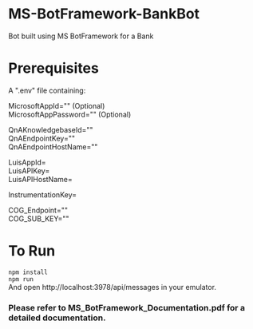 # MS-BotFramework-BankBot
Bot built using MS BotFramework for a Bank

# Prerequisites
A ".env" file containing:

MicrosoftAppId="" (Optional) <br>
MicrosoftAppPassword="" (Optional)

QnAKnowledgebaseId="" <br>
QnAEndpointKey="" <br>
QnAEndpointHostName="" <br>

LuisAppId=<br>
LuisAPIKey=<br>
LuisAPIHostName=<br>

InstrumentationKey=

COG_Endpoint=""<br>
COG_SUB_KEY=""

# To Run
``npm install``<br>
``npm run``<br>
And open http://localhost:3978/api/messages in your emulator.

### Please refer to MS_BotFramework_Documentation.pdf for a detailed documentation.